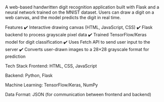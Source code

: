 A web-based handwritten digit recognition application built with Flask and a neural network trained on the MNIST dataset. Users can draw a digit on a web canvas, and the model predicts the digit in real time.

Features
✔️ Interactive drawing canvas (HTML, JavaScript, CSS)
✔️ Flask backend to process grayscale pixel data
✔️ Trained TensorFlow/Keras model for digit classification
✔️ Uses Fetch API to send user input to the server
✔️ Converts user-drawn images to a 28×28 grayscale format for prediction

Tech Stack
Frontend: HTML, CSS, JavaScript

Backend: Python, Flask

Machine Learning: TensorFlow/Keras, NumPy

Data Format: JSON (for communication between frontend and backend)
